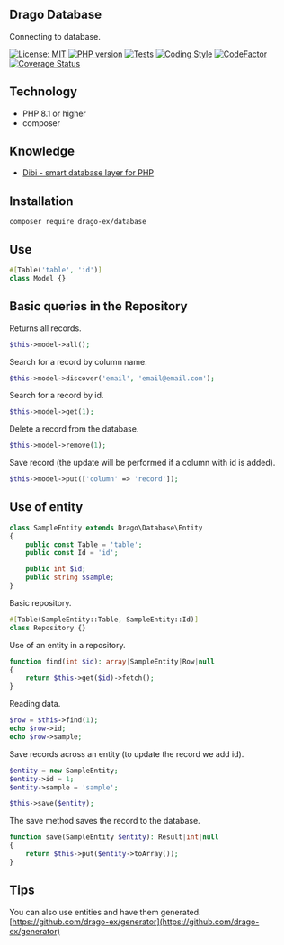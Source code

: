 ## Drago Database
Connecting to database.

[![License: MIT](https://img.shields.io/badge/License-MIT-yellow.svg)](https://raw.githubusercontent.com/drago-ex/database/master/license.md)
[![PHP version](https://badge.fury.io/ph/drago-ex%2Fdatabase.svg)](https://badge.fury.io/ph/drago-ex%2Fdatabase)
[![Tests](https://github.com/drago-ex/database/actions/workflows/tests.yml/badge.svg)](https://github.com/drago-ex/database/actions/workflows/tests.yml)
[![Coding Style](https://github.com/drago-ex/database/actions/workflows/coding-style.yml/badge.svg)](https://github.com/drago-ex/database/actions/workflows/coding-style.yml)
[![CodeFactor](https://www.codefactor.io/repository/github/drago-ex/database/badge)](https://www.codefactor.io/repository/github/drago-ex/database)
[![Coverage Status](https://coveralls.io/repos/github/drago-ex/database/badge.svg?branch=master)](https://coveralls.io/github/drago-ex/database?branch=master)

## Technology
- PHP 8.1 or higher
- composer

## Knowledge
- [Dibi - smart database layer for PHP](https://github.com/dg/dibi)

## Installation
```
composer require drago-ex/database
```

## Use
```php
#[Table('table', 'id')]
class Model {}
```

## Basic queries in the Repository

Returns all records.
```php
$this->model->all();
```

Search for a record by column name.
```php
$this->model->discover('email', 'email@email.com');
```

Search for a record by id.
```php
$this->model->get(1);
```

Delete a record from the database.
```php
$this->model->remove(1);
```

Save record (the update will be performed if a column with id is added).
```php
$this->model->put(['column' => 'record']);
```

## Use of entity
```php
class SampleEntity extends Drago\Database\Entity
{
	public const Table = 'table';
	public const Id = 'id';

	public int $id;
	public string $sample;
}
```

Basic repository.
```php
#[Table(SampleEntity::Table, SampleEntity::Id)]
class Repository {}
```

Use of an entity in a repository.
```php
function find(int $id): array|SampleEntity|Row|null
{
	return $this->get($id)->fetch();
}
```

Reading data.
```php
$row = $this->find(1);
echo $row->id;
echo $row->sample;
```

Save records across an entity (to update the record we add id).
```php
$entity = new SampleEntity;
$entity->id = 1;
$entity->sample = 'sample';

$this->save($entity);
```

The save method saves the record to the database.
```php
function save(SampleEntity $entity): Result|int|null
{
	return $this->put($entity->toArray());
}
```

## Tips
You can also use entities and have them generated. [https://github.com/drago-ex/generator](https://github.com/drago-ex/generator)
